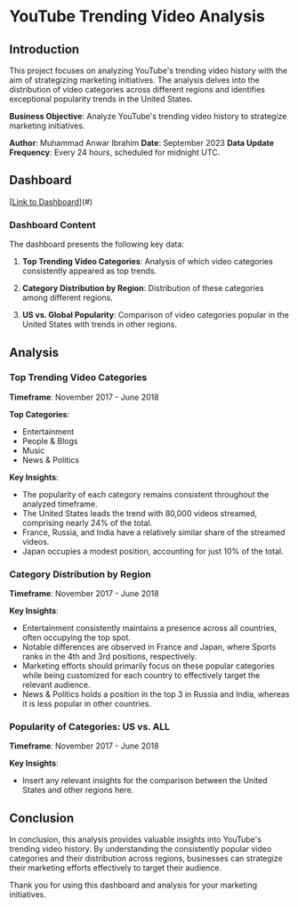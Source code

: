 # YouTube Trending Video Analysis

## Introduction
This project focuses on analyzing YouTube's trending video history with the aim of strategizing marketing initiatives. The analysis delves into the distribution of video categories across different regions and identifies exceptional popularity trends in the United States.

**Business Objective**: Analyze YouTube's trending video history to strategize marketing initiatives.

**Author**: Muhammad Anwar Ibrahim
**Date**: September 2023
**Data Update Frequency**: Every 24 hours, scheduled for midnight UTC.

## Dashboard
[[Link to Dashboard](https://public.tableau.com/app/profile/muhammad.anwar3869/viz/TrendingVideosonYoutube_16944049367490/Dash_trend_vid?publish=yes)](#)

### Dashboard Content
The dashboard presents the following key data:

1. **Top Trending Video Categories**: Analysis of which video categories consistently appeared as top trends.

2. **Category Distribution by Region**: Distribution of these categories among different regions.

3. **US vs. Global Popularity**: Comparison of video categories popular in the United States with trends in other regions.

## Analysis

### Top Trending Video Categories
**Timeframe**: November 2017 - June 2018

**Top Categories**:
- Entertainment
- People & Blogs
- Music
- News & Politics

**Key Insights**:
- The popularity of each category remains consistent throughout the analyzed timeframe.
- The United States leads the trend with 80,000 videos streamed, comprising nearly 24% of the total.
- France, Russia, and India have a relatively similar share of the streamed videos.
- Japan occupies a modest position, accounting for just 10% of the total.

### Category Distribution by Region
**Timeframe**: November 2017 - June 2018

**Key Insights**:
- Entertainment consistently maintains a presence across all countries, often occupying the top spot.
- Notable differences are observed in France and Japan, where Sports ranks in the 4th and 3rd positions, respectively.
- Marketing efforts should primarily focus on these popular categories while being customized for each country to effectively target the relevant audience.
- News & Politics holds a position in the top 3 in Russia and India, whereas it is less popular in other countries.

### Popularity of Categories: US vs. ALL
**Timeframe**: November 2017 - June 2018

**Key Insights**:
- Insert any relevant insights for the comparison between the United States and other regions here.

## Conclusion
In conclusion, this analysis provides valuable insights into YouTube's trending video history. By understanding the consistently popular video categories and their distribution across regions, businesses can strategize their marketing efforts effectively to target their audience.

Thank you for using this dashboard and analysis for your marketing initiatives.
